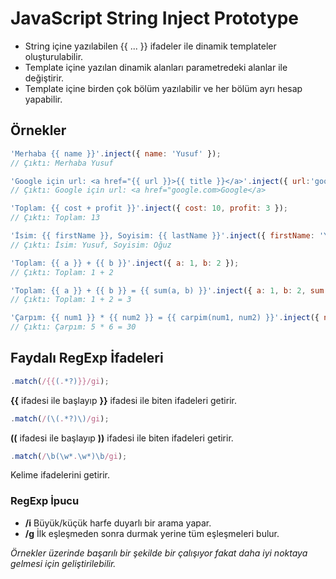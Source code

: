 # JavaScript String Inject Prototype

* String içine yazılabilen {{ ... }} ifadeler ile dinamik templateler oluşturulabilir.
* Template içine yazılan dinamik alanları parametredeki alanlar ile değiştirir.
* Template içine birden çok bölüm yazılabilir ve her bölüm ayrı hesap yapabilir.

## Örnekler

```js
'Merhaba {{ name }}'.inject({ name: 'Yusuf' });
// Çıktı: Merhaba Yusuf

'Google için url: <a href="{{ url }}>{{ title }}</a>'.inject({ url:'google.com', title: 'Google' });
// Çıktı: Google için url: <a href="google.com>Google</a>

'Toplam: {{ cost + profit }}'.inject({ cost: 10, profit: 3 });
// Çıktı: Toplam: 13

'İsim: {{ firstName }}, Soyisim: {{ lastName }}'.inject({ firstName: 'Yusuf', lastName: 'Oğuz' });
// Çıktı: İsim: Yusuf, Soyisim: Oğuz

'Toplam: {{ a }} + {{ b }}'.inject({ a: 1, b: 2 });
// Çıktı: Toplam: 1 + 2

'Toplam: {{ a }} + {{ b }} = {{ sum(a, b) }}'.inject({ a: 1, b: 2, sum: (a, b) => a + b });
// Çıktı: Toplam: 1 + 2 = 3

'Çarpım: {{ num1 }} * {{ num2 }} = {{ carpim(num1, num2) }}'.inject({ num1: 5, num2: 6, carpim: (num1, num2) => num1 * num2 });
// Çıktı: Çarpım: 5 * 6 = 30
```

## Faydalı RegExp İfadeleri

```js
.match(/{{(.*?)}}/gi);
```

**{{** ifadesi ile başlayıp **}}** ifadesi ile biten ifadeleri getirir.

```js
.match(/(\(.*?)\)/gi);
```

**((** ifadesi ile başlayıp **))** ifadesi ile biten ifadeleri getirir.

```js
.match(/\b(\w*.\w*)\b/gi);
```

Kelime ifadelerini getirir.

### RegExp İpucu

* **/i** Büyük/küçük harfe duyarlı bir arama yapar.
* **/g** İlk eşleşmeden sonra durmak yerine tüm eşleşmeleri bulur.

*Örnekler üzerinde başarılı bir şekilde bir çalışıyor fakat daha iyi noktaya gelmesi için geliştirilebilir.*
